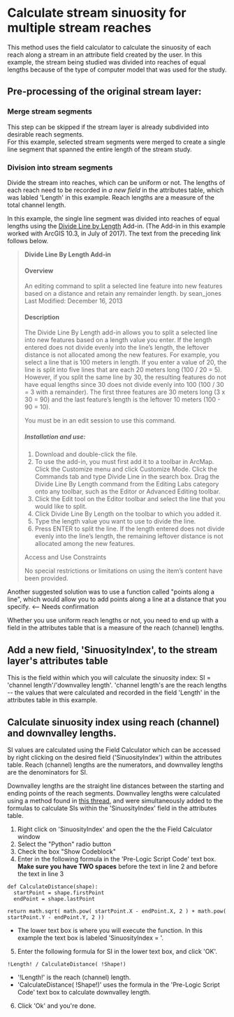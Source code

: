 # Calculate stream sinuosity for multiple stream reaches

This method uses the field calculator to calculate the sinuosity of each reach along a stream in an attribute field created by the user.  In this example, the stream being studied was divided into reaches of equal lengths because of the type of computer model that was used for the study.

## Pre-processing of the original stream layer:
### Merge stream segments
This step can be skipped if the stream layer is already subdivided into desirable reach segments.  
For this example, selected stream segments were merged to create a single line segment that spanned the entire length of the stream study.  

### Division into stream segments
Divide the stream into reaches, which can be uniform or not.  The lengths of each reach need to be recorded in _a new field_ in the attributes table, which was labled 'Length' in this example.  Reach lengths are a measure of the total channel length.

In this example, the single line segment was divided into reaches of equal lengths using the [Divide Line by Length](http://www.arcgis.com/home/item.html?id=d5d27ee47330434b9a96b91136a0118f) Add-in.  (The Add-in in this example worked with ArcGIS 10.3, in July of 2017).  The text from the preceding link follows below.

> **Divide Line By Length Add-in**
> 
> #### Overview
> 
> An editing command to split a selected line feature into new features based on a distance and retain any remainder length.
> by sean_jones
> Last Modified: December 16, 2013
> 
> #### Description
> 
> The Divide Line By Length add-in allows you to split a selected line into new features based on a length value you enter. If the length entered does not divide evenly into the line’s length, the leftover distance is not allocated among the new features. For example, you select a line that is 100 meters in length. If you enter a value of 20, the line is split into five lines that are each 20 meters long (100 / 20 = 5). However, if you split the same line by 30, the resulting features do not have equal lengths since 30 does not divide evenly into 100 (100 / 30 = 3 with a remainder). The first three features are 30 meters long (3 x 30 = 90) and the last feature’s length is the leftover 10 meters (100 - 90 = 10).
> 
> You must be in an edit session to use this command.
> 
> ##### Installation and use:
> 
> 1. Download and double-click the file.
> 2. To use the add-in, you must first add it to a toolbar in ArcMap. Click the Customize menu and click Customize Mode. Click the Commands tab and type Divide Line in the search box. Drag the Divide Line By Length command from the Editing Labs category onto any toolbar, such as the Editor or Advanced Editing toolbar.
> 3. Click the Edit tool on the Editor toolbar and select the line that you would like to split. 
> 4. Click Divide Line By Length on the toolbar to which you added it. 
> 5. Type the length value you want to use to divide the line.
> 6. Press ENTER to split the line. If the length entered does not divide evenly into the line’s length, the remaining leftover distance is not allocated among the new features.
> 
> Access and Use Constraints
>   
> No special restrictions or limitations on using the item’s content have been provided.

Another suggested solution was to use a function called "points along a line", which would allow you to add points along a line at a distance that you specify.  <-- Needs confirmation

Whether you use uniform reach lengths or not, you need to end up with a field in the attributes table that is a measure of the reach (channel) lengths.

## Add a new field, 'SinuosityIndex', to the stream layer's attributes table
This is the field within which you will calculate the sinuosity index: SI = 'channel length'/'downvalley length'.  'channel length's are the reach lengths -- the values that were calculated and recorded in the field 'Length' in the attributes table in this example.

## Calculate sinuosity index using reach (channel) and downvalley lengths.
SI values are calculated using the Field Calculator which can be accessed by right clicking on the desired field ('SinuosityIndex') within the attributes table.  Reach (channel) lengths are the numerators, and downvalley lengths are the denominators for SI.

Downvalley lengths are the straight line distances between the starting and ending points of the reach segments.  Downvalley lengths were calculated using a method found in [this thread](https://geonet.esri.com/thread/106442), and were simultaneously added to the formulas to calculate SIs within the 'SinuosityIndex' field in the attributes table.

1. Right click on 'SinuosityIndex' and open the the the Field Calculator window
2. Select the "Python" radio button
3. Check the box "Show Codeblock"
4. Enter in the following formula in the 'Pre-Logic Script Code' text box.  **Make sure you have TWO spaces** before the text in line 2 and before the text in line 3
```
def CalculateDistance(shape):
  startPoint = shape.firstPoint
  endPoint = shape.lastPoint
 
return math.sqrt( math.pow( startPoint.X - endPoint.X, 2 ) + math.pow( startPoint.Y - endPoint.Y, 2 ))
```
* The lower text box is where you will execute the function.  In this example the text box is labeled 'SinuosityIndex = '.  
5. Enter the following formula for SI in the lower text box, and click 'OK'.
```
!Length! / CalculateDistance( !Shape!)
```
* '!Length!' is the reach (channel) length.
* 'CalculateDistance( !Shape!)' uses the formula in the 'Pre-Logic Script Code' text box to calculate downvalley length.  
6. Click 'Ok' and you're done.

